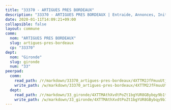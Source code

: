 ```yaml
---
title: "33370 - ARTIGUES PRES BORDEAUX"
description: "33370 - ARTIGUES PRES BORDEAUX | Entraide, Annonces, Initiatives"
date: 2020-01-11T14:09:21+09:00
collapsible: false
layout: commune
comm:
  nom: "ARTIGUES PRES BORDEAUX"
  slug: artigues-pres-bordeaux
  cp: "33370"
dept:
  nom: "Gironde"
  slug: gironde
  num: "33"
peerpad:
  comm:
    read_path: /r/markdown/33370_artigues-pres-bordeaux/4XTTM2JfFmuuUtjGnTjiiiXNRbAJkxuQF1AHhV2qZ72YwxCa9
    write_path: /w/markdown/33370_artigues-pres-bordeaux/4XTTM2JfFmuuUtjGnTjiiiXNRbAJkxuQF1AHhV2qZ72YwxCa9-K3TgV3LQrJMrZrFppcMpsaCAiNt4mB6AUd5EqkQC7KusUQFmE3gczFWxDU77SbCZzQ37k7byaR34pt2m72tkSANVX93rhZ9TXFteewMb1jPkqW71ScJo5DEcxxWuWmBNZKdVPfEm
  dept:
    read_path: /r/markdown/33_gironde/4XTTMAthXvdtPoZt1bgYUR8GBybqy9b1tLUaaKDw5iKj57LRt
    write_path: /w/markdown/33_gironde/4XTTMAthXvdtPoZt1bgYUR8GBybqy9b1tLUaaKDw5iKj57LRt-K3TgU8ogmN5s8hbKrZhkV9P1KQiFepNWXjoYRvdMTW1jt7eRXTmrjG677tN9mcUTsALjzYGgb8mvcrYPJn2Jd8cTiBmF9aZcbgdcQL1kzCPJnSf6X8tpEcGPdTr5qT6cQqEpt6oQ
---
```


